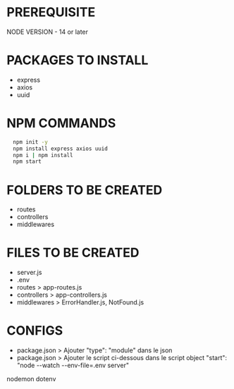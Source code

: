 # PREREQUISITE
NODE VERSION - 14 or later 


# PACKAGES TO INSTALL 
- express
- axios 
- uuid 


# NPM COMMANDS 
```bash
  npm init -y 
  npm install express axios uuid 
  npm i | npm install 
  npm start
```
 


# FOLDERS TO BE CREATED 
- routes 
- controllers
- middlewares


# FILES TO BE CREATED 
- server.js
- .env 
- routes > app-routes.js
- controllers > app-controllers.js
- middlewares > ErrorHandler.js, NotFound.js


# CONFIGS
- package.json > Ajouter "type": "module" dans le json 
- package.json > Ajouter le script ci-dessous dans le script object
"start": "node --watch --env-file=.env server"

nodemon
dotenv